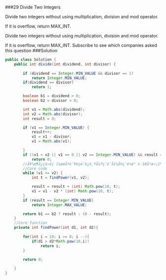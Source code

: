 ###29 Divide Two Integers

Divide two integers without using multiplication, division and mod operator.


If it is overflow, return MAX_INT.

Divide two integers without using multiplication, division and mod operator.

If it is overflow, return MAX_INT.
Subscribe to see which companies asked this question
###Solution
```java
public class Solution {
    public int divide(int dividend, int divisor) {
        
        if (dividend == Integer.MIN_VALUE && divisor == 1)
			return Integer.MIN_VALUE;
	    if(dividend == divisor)
	        return 1;

		boolean b1 = dividend > 0;
		boolean b2 = divisor > 0;

		int v1 = Math.abs(dividend);
		int v2 = Math.abs(divisor);
		int result = 0;

		if (v1 == Integer.MIN_VALUE) {
			result++;
			v1 = v1 - divisor;
			v1 = Math.abs(v1);

		}
		if ((v1 < v2 || v1 == 0 || v2 == Integer.MIN_VALUE) && result == 0)
			return 0;
        //å¥½æ¶å¿çä»£ç ï¼ææåºè¯¥èçæ¯è¿ä¸ªå¾ªç¯é¨åï¼å©ç¨é¤æ° x 10å¹æ¬¡ï¼æ¥å¤§å¹åº¦ç¼©åè¿ç®æçï¼ä½æ¯æè½è¯¯æ¶é´çåèæ¯ç¹æ®æåµå¤ç
        //Core code
		while (v1 >= v2) {
			int t = findPower(v1, v2);

			result = result + (int) Math.pow(10, t);
			v1 = v1 - v2 * (int) Math.pow(10, t);
		}
		if (result == Integer.MIN_VALUE)
			return Integer.MAX_VALUE;

		return b1 == b2 ? result : (0 - result);
    }
    //Core function
    private int findPower(int d1, int d2){
        
        for(int i = 10; i >= 0; i --){
            if(d1 > d2*Math.pow(10,i))
                return i;
        }
        
        return 0;

    }
}